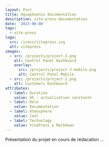 ```yaml
---
layout: Post
title: Aquaphoenix documentation
description: vite-press-documentation
date: '2023-08-08'
tags:
  - vite-press
logo:
  src: /icons/vitepress.svg
  alt: vitepress
images:
  - src: /projects/project-3.png
    alt: Control Panel Dashboard
    overlay:
      src: /projects/project-3-mobile.png
      alt: Control Panel Mobile
  - src: /projects/project-2.png
    alt: Customers Dashboard
attributes:
  - label: Duration
    value: 4h - actualisation constante
  - label: Role
    value: Documentation
  - label: Atmosphere
    value: Cool
  - label: Technology
    value: VitePress & Markdown
---
```


Présentation du projet en cours de rédacation ...

